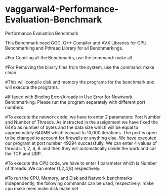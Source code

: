 # vaggarwal4-Performance-Evaluation-Benchmark
Performance Evaluation Benchmark

This Benchmark need GCC, G++ Compiler and AVX Libraries for CPU Benchmarking and Pthread Library for all Benchmarkings.

#For Comiling all the Benchmarks, use the command: make all

#For Removing the binary files from the system, use the command: make clean

#This will compile disk and memory the programs for the benchmark and will execute the programs.

#If faced with Binding Error/Already in Use Error for Newtwork Benchmarking. Please run the program separately with different port numbers.

#To execute the network code, we have to enter 2 parameters: Port Number and Number of Threads. As instructed in the assignment we have fixed the 64Kb as number of bytes and the data size which will be equal to approximately 640MB which is equal to 10,000 iterations. The port is open to be changed to account for firewalls or anything else. We have executed our program at port number 49294 successfully. We can enter 4 values of threads: 1, 2, 4, 8. and then they will automatically divide the work and call the TCP and UDP.

#To execute the CPU code, we have to enter 1 parameter which is Number of threads. We can enter (1,2,4,8) respectively.

#To run the CPU, Memory, and Disk and Network benchmarks independently, the following commands can be used, respectively: make cpu make mem make disk make net
